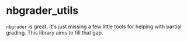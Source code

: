 # nbgrader_utils

`nbgrader` is great. It's just missing a few little tools for helping with
partial grading. This library aims to fill that gap.
